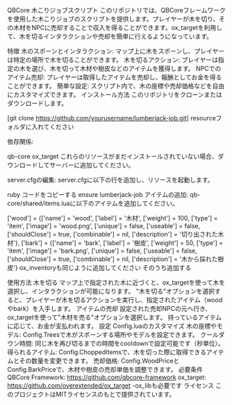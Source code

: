 QBCore 木こりジョブスクリプト
このリポジトリでは、QBCoreフレームワークを使用した木こりジョブのスクリプトを提供します。プレイヤーが木を切り、その木材をNPCに売却することで収入を得ることができます。ox_targetを利用して、木を切るインタラクションや売却を簡単に行えるようになっています。

特徴
木のスポーンとインタラクション: マップ上に木をスポーンし、プレイヤーは特定の場所で木を切ることができます。
木を切るアクション: プレイヤーは指定の木を選び、木を切って木材や樹皮などのアイテムを獲得します。
NPCでのアイテム売却: プレイヤーは取得したアイテムを売却し、報酬としてお金を得ることができます。
簡単な設定: スクリプト内で、木の座標や売却価格などを自由にカスタマイズできます。
インストール方法
このリポジトリをクローンまたはダウンロードします。


[git clone https://github.com/yourusername/lumberjack-job.git]
resourceフォルダに入れてください

依存関係:

qb-core
ox_target
これらのリソースがまだインストールされていない場合、ダウンロードしてサーバーに追加してください。

server.cfgの編集: server.cfgに以下の行を追加し、リソースを起動します。

ruby
コードをコピーする
ensure lumberjack-job
アイテムの追加: qb-core/shared/items.luaに以下のアイテムを追加してください。


['wood'] = {['name'] = 'wood', ['label'] = '木材', ['weight'] = 100, ['type'] = 'item', ['image'] = 'wood.png', ['unique'] = false, ['useable'] = false, ['shouldClose'] = true, ['combinable'] = nil, ['description'] = '切り出された木材'},
['bark'] = {['name'] = 'bark', ['label'] = '樹皮', ['weight'] = 50, ['type'] = 'item', ['image'] = 'bark.png', ['unique'] = false, ['useable'] = false, ['shouldClose'] = true, ['combinable'] = nil, ['description'] = '木から採れた樹皮'}
ox_inventoryも同じように追加してください
そのうち追加する


使用方法
木を切る
マップ上で指定された木に近づくと、ox_targetを使って木を選択し、インタラクションが可能になります。
"木を切る"オプションを選択すると、プレイヤーが木を切るアクションを実行し、指定されたアイテム（woodやbark）を入手します。
アイテムの売却
設定された売却NPCの元へ行き、ox_targetを使って"木材を売る"オプションを選択します。
持っているアイテムに応じて、お金が支払われます。
設定
Config.luaのカスタマイズ
木の座標やモデル: Config.Treesで木がスポーンする場所やモデルを設定できます。
クールダウン時間: 同じ木を再び切るまでの時間をcooldownで設定可能です（秒単位）。
得られるアイテム: Config.ChoppedItemsで、木を切った際に取得できるアイテムとその数量を変更できます。
売却価格: Config.WoodPriceとConfig.BarkPriceで、木材や樹皮の売却単価を調整できます。
必要条件
QBCore Framework: https://github.com/qbcore-framework
ox_target: https://github.com/overextended/ox_target
-ox_libも必要です
ライセンス
このプロジェクトはMITライセンスのもとで提供されています。
